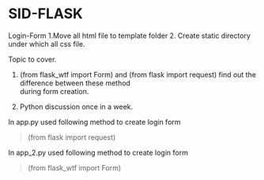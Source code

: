 # SID-FLASK
Login-Form
1.Move all html file to template folder
2. Create static directory under which all css file.

Topic to cover.
  1. (from flask_wtf import Form) and (from flask import request) find out the difference between these method\
           during form creation.
   
   2. Python discussion once in a week.
   
  
  In app.py used following method to create login form
   > (from flask import request) 

  In app_2.py used following method to create login form
   > (from flask_wtf import Form) 
